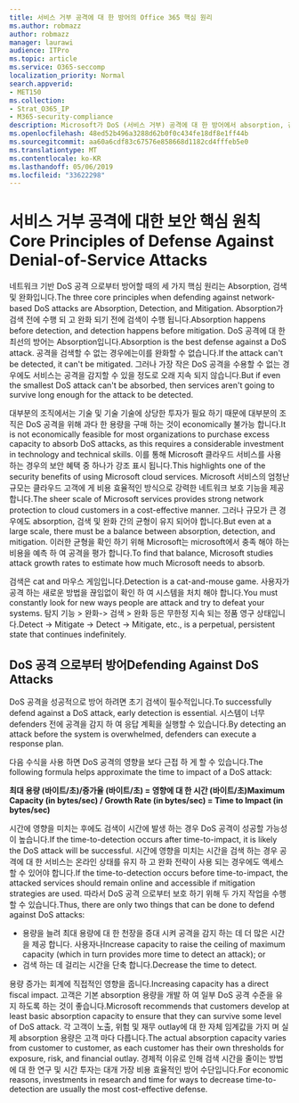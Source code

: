```yaml
---
title: 서비스 거부 공격에 대 한 방어의 Office 365 핵심 원리
ms.author: robmazz
author: robmazz
manager: laurawi
audience: ITPro
ms.topic: article
ms.service: O365-seccomp
localization_priority: Normal
search.appverid:
- MET150
ms.collection:
- Strat_O365_IP
- M365-security-compliance
description: Microsoft가 DoS (서비스 거부) 공격에 대 한 방어에서 absorption, 검색 및 완화의 핵심 원칙을 활용 하는 방법
ms.openlocfilehash: 48ed52b496a3288d62b0f0c434fe18df8e1ff44b
ms.sourcegitcommit: aa60a6cdf83c67576e858668d1182cd4fffeb5e0
ms.translationtype: MT
ms.contentlocale: ko-KR
ms.lasthandoff: 05/06/2019
ms.locfileid: "33622298"
---
```

# <a name="core-principles-of-defense-against-denial-of-service-attacks"></a><span data-ttu-id="b5316-103">서비스 거부 공격에 대한 보안 핵심 원칙</span><span class="sxs-lookup"><span data-stu-id="b5316-103">Core Principles of Defense Against Denial-of-Service Attacks</span></span>

<span data-ttu-id="b5316-104">네트워크 기반 DoS 공격 으로부터 방어할 때의 세 가지 핵심 원리는 Absorption, 검색 및 완화입니다.</span><span class="sxs-lookup"><span data-stu-id="b5316-104">The three core principles when defending against network-based DoS attacks are Absorption, Detection, and Mitigation.</span></span> <span data-ttu-id="b5316-105">Absorption가 검색 전에 수행 되 고 완화 되기 전에 검색이 수행 됩니다.</span><span class="sxs-lookup"><span data-stu-id="b5316-105">Absorption happens before detection, and detection happens before mitigation.</span></span> <span data-ttu-id="b5316-106">DoS 공격에 대 한 최선의 방어는 Absorption입니다.</span><span class="sxs-lookup"><span data-stu-id="b5316-106">Absorption is the best defense against a DoS attack.</span></span> <span data-ttu-id="b5316-107">공격을 검색할 수 없는 경우에는이를 완화할 수 없습니다.</span><span class="sxs-lookup"><span data-stu-id="b5316-107">If the attack can't be detected, it can't be mitigated.</span></span> <span data-ttu-id="b5316-108">그러나 가장 작은 DoS 공격을 수용할 수 없는 경우에도 서비스는 공격을 감지할 수 있을 정도로 오래 지속 되지 않습니다.</span><span class="sxs-lookup"><span data-stu-id="b5316-108">But if even the smallest DoS attack can't be absorbed, then services aren't going to survive long enough for the attack to be detected.</span></span>

<span data-ttu-id="b5316-109">대부분의 조직에서는 기술 및 기술 기술에 상당한 투자가 필요 하기 때문에 대부분의 조직은 DoS 공격을 위해 과다 한 용량을 구매 하는 것이 economically 불가능 합니다.</span><span class="sxs-lookup"><span data-stu-id="b5316-109">It is not economically feasible for most organizations to purchase excess capacity to absorb DoS attacks, as this requires a considerable investment in technology and technical skills.</span></span> <span data-ttu-id="b5316-110">이를 통해 Microsoft 클라우드 서비스를 사용 하는 경우의 보안 혜택 중 하나가 강조 표시 됩니다.</span><span class="sxs-lookup"><span data-stu-id="b5316-110">This highlights one of the security benefits of using Microsoft cloud services.</span></span> <span data-ttu-id="b5316-111">Microsoft 서비스의 엄청난 규모는 클라우드 고객에 게 비용 효율적인 방식으로 강력한 네트워크 보호 기능을 제공 합니다.</span><span class="sxs-lookup"><span data-stu-id="b5316-111">The sheer scale of Microsoft services provides strong network protection to cloud customers in a cost-effective manner.</span></span> <span data-ttu-id="b5316-112">그러나 규모가 큰 경우에도 absorption, 검색 및 완화 간의 균형이 유지 되어야 합니다.</span><span class="sxs-lookup"><span data-stu-id="b5316-112">But even at a large scale, there must be a balance between absorption, detection, and mitigation.</span></span> <span data-ttu-id="b5316-113">이러한 균형을 확인 하기 위해 Microsoft는 microsoft에서 충족 해야 하는 비용을 예측 하 여 공격을 평가 합니다.</span><span class="sxs-lookup"><span data-stu-id="b5316-113">To find that balance, Microsoft studies attack growth rates to estimate how much Microsoft needs to absorb.</span></span>

<span data-ttu-id="b5316-114">검색은 cat and 마우스 게임입니다.</span><span class="sxs-lookup"><span data-stu-id="b5316-114">Detection is a cat-and-mouse game.</span></span> <span data-ttu-id="b5316-115">사용자가 공격 하는 새로운 방법을 끊임없이 확인 하 여 시스템을 처치 해야 합니다.</span><span class="sxs-lookup"><span data-stu-id="b5316-115">You must constantly look for new ways people are attack and try to defeat your systems.</span></span> <span data-ttu-id="b5316-116">탐지 기능 > 완화-> 검색 > 완화 등은 무한정 지속 되는 정품 영구 상태입니다.</span><span class="sxs-lookup"><span data-stu-id="b5316-116">Detect -> Mitigate -> Detect -> Mitigate, etc., is a perpetual, persistent state that continues indefinitely.</span></span>

## <a name="defending-against-dos-attacks"></a><span data-ttu-id="b5316-117">DoS 공격 으로부터 방어</span><span class="sxs-lookup"><span data-stu-id="b5316-117">Defending Against DoS Attacks</span></span>

<span data-ttu-id="b5316-118">DoS 공격을 성공적으로 방어 하려면 초기 검색이 필수적입니다.</span><span class="sxs-lookup"><span data-stu-id="b5316-118">To successfully defend against a DoS attack, early detection is essential.</span></span> <span data-ttu-id="b5316-119">시스템이 너무 defenders 전에 공격을 감지 하 여 응답 계획을 실행할 수 있습니다.</span><span class="sxs-lookup"><span data-stu-id="b5316-119">By detecting an attack before the system is overwhelmed, defenders can execute a response plan.</span></span>

<span data-ttu-id="b5316-120">다음 수식을 사용 하면 DoS 공격의 영향을 보다 근접 하 게 할 수 있습니다.</span><span class="sxs-lookup"><span data-stu-id="b5316-120">The following formula helps approximate the time to impact of a DoS attack:</span></span>

   <span data-ttu-id="b5316-121">**최대 용량 (바이트/초)/증가율 (바이트/초) = 영향에 대 한 시간 (바이트/초)**</span><span class="sxs-lookup"><span data-stu-id="b5316-121">**Maximum Capacity (in bytes/sec) / Growth Rate (in bytes/sec) = Time to Impact (in bytes/sec)**</span></span>

<span data-ttu-id="b5316-122">시간에 영향을 미치는 후에도 검색이 시간에 발생 하는 경우 DoS 공격이 성공할 가능성이 높습니다.</span><span class="sxs-lookup"><span data-stu-id="b5316-122">If the time-to-detection occurs after time-to-impact, it is likely the DoS attack will be successful.</span></span> <span data-ttu-id="b5316-123">시간에 영향을 미치는 시간을 검색 하는 경우 공격에 대 한 서비스는 온라인 상태를 유지 하 고 완화 전략이 사용 되는 경우에도 액세스할 수 있어야 합니다.</span><span class="sxs-lookup"><span data-stu-id="b5316-123">If the time-to-detection occurs before time-to-impact, the attacked services should remain online and accessible if mitigation strategies are used.</span></span> <span data-ttu-id="b5316-124">따라서 DoS 공격 으로부터 보호 하기 위해 두 가지 작업을 수행할 수 있습니다.</span><span class="sxs-lookup"><span data-stu-id="b5316-124">Thus, there are only two things that can be done to defend against DoS attacks:</span></span>

- <span data-ttu-id="b5316-125">용량을 늘려 최대 용량에 대 한 천장을 증대 시켜 공격을 감지 하는 데 더 많은 시간을 제공 합니다. 사용자나</span><span class="sxs-lookup"><span data-stu-id="b5316-125">Increase capacity to raise the ceiling of maximum capacity (which in turn provides more time to detect an attack); or</span></span>
- <span data-ttu-id="b5316-126">검색 하는 데 걸리는 시간을 단축 합니다.</span><span class="sxs-lookup"><span data-stu-id="b5316-126">Decrease the time to detect.</span></span>

<span data-ttu-id="b5316-127">용량 증가는 회계에 직접적인 영향을 줍니다.</span><span class="sxs-lookup"><span data-stu-id="b5316-127">Increasing capacity has a direct fiscal impact.</span></span> <span data-ttu-id="b5316-128">고객은 기본 absorption 용량을 개발 하 여 일부 DoS 공격 수준을 유지 하도록 하는 것이 좋습니다.</span><span class="sxs-lookup"><span data-stu-id="b5316-128">Microsoft recommends that customers develop at least basic absorption capacity to ensure that they can survive some level of DoS attack.</span></span> <span data-ttu-id="b5316-129">각 고객이 노출, 위험 및 재무 outlay에 대 한 자체 임계값을 가지 며 실제 absorption 용량은 고객 마다 다릅니다.</span><span class="sxs-lookup"><span data-stu-id="b5316-129">The actual absorption capacity varies from customer to customer, as each customer has their own thresholds for exposure, risk, and financial outlay.</span></span> <span data-ttu-id="b5316-130">경제적 이유로 인해 검색 시간을 줄이는 방법에 대 한 연구 및 시간 투자는 대개 가장 비용 효율적인 방어 수단입니다.</span><span class="sxs-lookup"><span data-stu-id="b5316-130">For economic reasons, investments in research and time for ways to decrease time-to-detection are usually the most cost-effective defense.</span></span>
